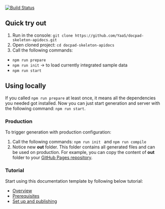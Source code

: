 [![Build Status](https://travis-ci.org/YaaS/docpad-skeleton-apidocs.svg?branch=master)](https://travis-ci.org/YaaS/docpad-skeleton-apidocs)

## Quick try out

1. Run in the console: `git clone https://github.com/YaaS/docpad-skeleton-apidocs.git`
2. Open cloned project: `cd docpad-skeleton-apidocs`
3. Call the following commands:
 * `npm run prepare`
 * `npm run init` -> to load currently integrated sample data
 * `npm run start`

## Using locally

If you called `npm run prepare` at least once, it means all the dependencies you needed got installed. Now you can just start generation and server with the following command: `npm run start`.

### Production

To trigger generation with production configuration:

1. Call the following commands: `npm run init ` and `npm run compile`
2. Notice new **out** folder. This folder contains all generated files and can be used on production. For example, you can copy the content of **out** folder to your [GitHub Pages repository](https://pages.github.com/).

### Tutorial

Start using this documentation template by following below tutorial:

- [Overview](docs/overview.md)
- [Prerequisites](docs/prerequisites.md)
- [Set up and publishing](docs/using_docu_tool.md)
